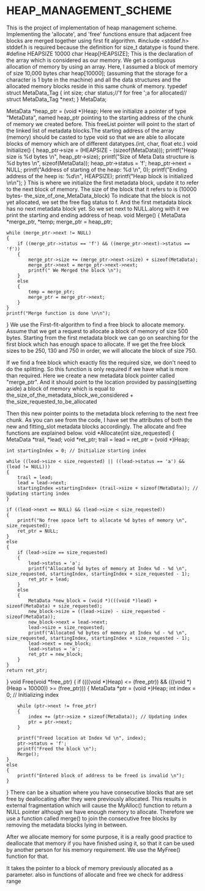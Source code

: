 # HEAP_MANAGEMENT_SCHEME
This is the project of implementation of heap management scheme. Implementing the 'allocate', and 'free' functions ensure that adjacent free blocks are merged together using first fit algorithm.
#include <stddef.h>
stddef.h is required because the definition for size_t datatype is found there.
#define HEAPSIZE 10000
char Heap[HEAPSIZE];
This is the declaration of the array which is considered as our memory. We get a contiguous allocation of memory by using an array. Here, I assumed a block of memory of size 10,000 bytes char heap[10000]; (assuming that the storage for a character is 1 byte in the machine) and all the data structures and the allocated memory blocks reside in this same chunk of memory.
typedef struct MetaData_Tag
{
    int size;
    char status;//'f for free ';a for allocated//
    struct MetaData_Tag *next;
} MetaData;

MetaData *heap_ptr = (void *)Heap;
Here we initialize a pointer of type "MetaData", named heap_ptr pointing to the starting address of the chunk of memory we created before. This freeList pointer will point to the start of the linked list of metadata blocks.The starting address of the array (memory) should be casted to type void so that we are able to allocate blocks of memory which are of different datatypes.(int, char, float etc.)
void Initialize()
{
    heap_ptr->size = (HEAPSIZE - (sizeof(MetaData)));
    printf("Heap size is %d bytes \n", heap_ptr->size);
    printf("Size of Meta Data structure is %d bytes \n", sizeof(MetaData));
    heap_ptr->status = 'f';
    heap_ptr->next = NULL;
    printf("Address of starting of the heap: %d \n", 0);
    printf("Ending address of the heep is: %d\n", HEAPSIZE);
    printf("Heap block is initialized \n\n");
}
This is where we initialize the first metadata block, update it to refer to the next block of memory. The size of the block that it refers to is (10000 bytes- the_size_of_one_MetaData_block) To indicate that the block is not yet allocated, we set the free flag status to f. And the first metadata block has no next metadata block yet. So we set next to NULL.along with it we print the starting and ending address of heap.
void Merge()
{
    MetaData *merge_ptr, *temp;
    merge_ptr = heap_ptr;

    while (merge_ptr->next != NULL)
    {
        if ((merge_ptr->status == 'f') && ((merge_ptr->next)->status == 'f'))
        {
            merge_ptr->size += (merge_ptr->next->size) + sizeof(MetaData);
            merge_ptr->next = merge_ptr->next->next;
            printf(" We Merged the block \n");
        }
        else
        {
            temp = merge_ptr;
            merge_ptr = merge_ptr->next;
        }
    }
    printf("Merge function is done \n\n");
}
We use the First-fit-algorithm to find a free block to allocate memory. Assume that we get a request to allocate a block of memory of size 500 bytes. Starting from the first metadata block we can go on searching for the first block which has enough space to allocate. If we get the free block sizes to be 250, 130 and 750 in order, we will allocate the block of size 750.

If we find a free block which exactly fits the required size, we don't need to do the splitting. So this function is only required if we have what is more than required.
Here we create a new metadata block pointer called "merge_ptr". And it should point to the location provided by passing(setting aside) a block of memory which is equal to the_size_of_the_metadata_block_we_considered + the_size_requested_to_be_allocated

Then this new pointer points to the metadata block referring to the next free chunk. As you can see from the code, I have set the attributes of both the new and fitting_slot metadata blocks accordingly.
The allocate and free functions are explained below.
void *Allocate(int size_requested)
{
    MetaData *trail, *lead;
    void *ret_ptr;
    trail = lead = ret_ptr = (void *)Heap;

    int startingIndex = 0; // Initialize starting index

    while ((lead->size < size_requested) || ((lead->status == 'a') && (lead != NULL)))
    {
        trail = lead;
        lead = lead->next;
        startingIndex =startingIndex+ (trail->size + sizeof(MetaData)); // Updating starting index
    }

    if ((lead->next == NULL) && (lead->size < size_requested))
    {
        printf("No free space left to allocate %d bytes of memory \n", size_requested);
        ret_ptr = NULL;
    }
    else
    {
        if (lead->size == size_requested)
        {
            lead->status = 'a';
            printf("Allocated %d bytes of memory at Index %d - %d \n", size_requested, startingIndex, startingIndex + size_requested - 1);
            ret_ptr = lead;
        }
        else
        {
            MetaData *new_block = (void *)(((void *)lead) + sizeof(MetaData) + size_requested);
            new_block->size = ((lead->size) - size_requested - sizeof(MetaData));
            new_block->next = lead->next;
            lead->size = size_requested;
            printf("Allocated %d bytes of memory at Index %d - %d \n", size_requested, startingIndex, startingIndex + size_requested - 1);
            lead->next = new_block;
            lead->status = 'a';
            ret_ptr = new_block;
        }
    }
    return ret_ptr;
}
void Free(void *free_ptr)
{
    if ((((void *)Heap) <= (free_ptr)) && (((void *)(Heap + 10000)) >= (free_ptr)))
    {
        MetaData *ptr = (void *)Heap;
        int index = 0; // Initializing index

        while (ptr->next != free_ptr)
        {
            index += (ptr->size + sizeof(MetaData)); // Updating index
            ptr = ptr->next;
        }

        printf("Freed location at Index %d \n", index);
        ptr->status = 'f';
        printf("Freed the block \n");
        Merge();
    }
    else
    {
        printf("Entered block of address to be freed is invalid \n");
    }
}
There can be a situation where you have consecutive blocks that are set free by deallocating after they were previously allocated. This results in external fragmentation which will cause the MyAlloc() function to return a NULL pointer although we have enough memory to allocate. Therefore we use a function called merge() to join the consecutive free blocks by removing the metadata blocks lying in between.

After we allocate memory for some purpose, it is a really good practice to deallocate that memory if you have finished using it, so that it can be used by another person for his memory requirement. We use the MyFree() function for that.

It takes the pointer to a block of memory previously allocated as a parameter.
also in functions of allocate and free we check for address range
